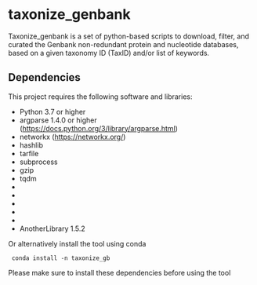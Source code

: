 # taxonize_genbank

Taxonize_genbank is a set of python-based scripts to download, filter, and curated the Genbank non-redundant protein and nucleotide databases, based on a given taxonomy ID (TaxID) and/or list of keywords. 


## Dependencies

This project requires the following software and libraries:

- Python 3.7 or higher
- argparse 1.4.0 or higher (https://docs.python.org/3/library/argparse.html)
- networkx (https://networkx.org/)
- hashlib
- tarfile
- subprocess
- gzip
- tqdm
- 
- 
- 
- 
- 
- AnotherLibrary 1.5.2

Or alternatively install the tool using conda 

``` conda install -n taxonize_gb``` 

Please make sure to install these dependencies before using the tool
